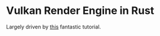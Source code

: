 # Vulkan Render Engine in Rust

Largely driven by [this](https://taidaesal.github.io/vulkano_tutorial/section_1.html) fantastic tutorial.